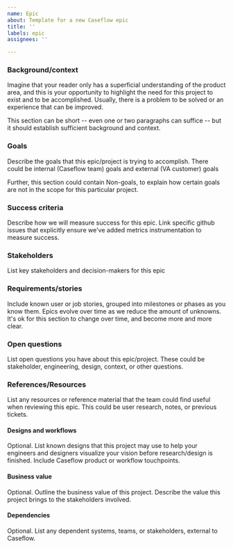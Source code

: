 ```yaml
---
name: Epic
about: Template for a new Caseflow epic
title: ''
labels: epic
assignees: ''

---
```


### Background/context
Imagine that your reader only has a superficial understanding of the product area, and this is your opportunity to highlight the need for this project to exist and to be accomplished. Usually, there is a problem to be solved or an experience that can be improved.

This section can be short -- even one or two paragraphs can suffice -- but it should establish sufficient background and context.

### Goals
Describe the goals that this epic/project is trying to accomplish. There could be internal (Caseflow team) goals and external (VA customer) goals

Further, this section could contain Non-goals, to explain how certain goals are not in the scope for this particular project.

### Success criteria
Describe how we will measure success for this epic. Link specific github issues that explicitly ensure we've added metrics instrumentation to measure success.

### Stakeholders
List key stakeholders and decision-makers for this epic

### Requirements/stories
Include known user or job stories, grouped into milestones or phases as you know them. Epics evolve over time as we reduce the amount of unknowns. It's ok for this section to change over time, and become more and more clear.

### Open questions
List open questions you have about this epic/project. These could be stakeholder, engineering, design, context, or other questions.

### References/Resources
List any resources or reference material that the team could find useful when reviewing this epic. This could be user research, notes, or previous tickets.

#### Designs and workflows
Optional. List known designs that this project may use to help your engineers and designers visualize your vision before research/design is finished. Include Caseflow product or workflow touchpoints.

#### Business value
Optional. Outline the business value of this project. Describe the value this project brings to the stakeholders involved.

#### Dependencies
Optional. List any dependent systems, teams, or stakeholders, external to Caseflow.
